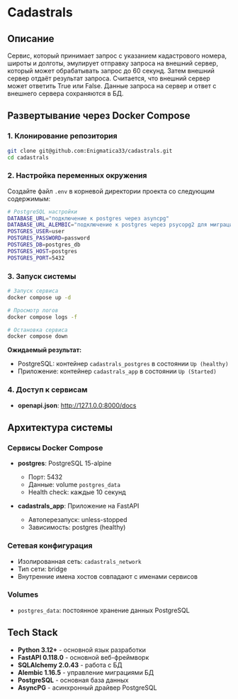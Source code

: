# Cadastrals

## Описание

Сервис, который принимает запрос с указанием кадастрового номера, широты и долготы, эмулирует отправку запроса на внешний сервер, который может обрабатывать запрос до 60 секунд. Затем внешний сервер отдаёт результат запроса. Считается, что внешний сервер может ответить True или False. Данные запроса на сервер и ответ с внешнего сервера сохраняются в БД.



## Развертывание через Docker Compose

### 1. Клонирование репозитория

```bash
git clone git@github.com:Enigmatica33/cadastrals.git
cd cadastrals
```

### 2. Настройка переменных окружения

Создайте файл `.env` в корневой директории проекта со следующим содержимым:

```bash
# PostgreSQL настройки
DATABASE_URL="подключение к postgres через asyncpg"
DATABASE_URL_ALEMBIC="подключение к postgres через psycopg2 для миграций alembic"
POSTGRES_USER=user
POSTGRES_PASSWORD=password
POSTGRES_DB=postgres_db
POSTGRES_HOST=postgres
POSTGRES_PORT=5432
```


### 3. Запуск системы

```bash
# Запуск сервиса
docker compose up -d

# Просмотр логов
docker compose logs -f

# Остановка сервиса
docker compose down
```


**Ожидаемый результат:**
- PostgreSQL: контейнер `cadastrals_postgres` в состоянии `Up (healthy)`
- Приложение: контейнер `cadastrals_app` в состоянии `Up (Started)`

### 4. Доступ к сервисам

- **openapi.json**: http://127.1.0.0:8000/docs

## Архитектура системы

### Сервисы Docker Compose

- **postgres**: PostgreSQL 15-alpine
  - Порт: 5432
  - Данные: volume `postgres_data`
  - Health check: каждые 10 секунд

- **cadastrals_app**: Приложение на FastAPI
  - Автоперезапуск: unless-stopped
  - Зависимость: postgres (healthy)

### Сетевая конфигурация

- Изолированная сеть: `cadastrals_network`
- Тип сети: bridge
- Внутренние имена хостов совпадают с именами сервисов

### Volumes

- `postgres_data`: постоянное хранение данных PostgreSQL


## Tech Stack
- **Python 3.12+** - основной язык разработки
- **FastAPI 0.118.0** - основной веб-фреймворк
- **SQLAlchemy 2.0.43** - работа с БД
- **Alembic 1.16.5** - управление миграциями БД
- **PostgreSQL** - основная база данных
- **AsyncPG** - асинхронный драйвер PostgreSQL
